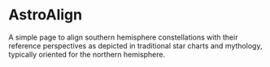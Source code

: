 # AstroAlign
A simple page to align southern hemisphere constellations with their reference perspectives as depicted in traditional star charts and mythology, typically oriented for the northern hemisphere.

